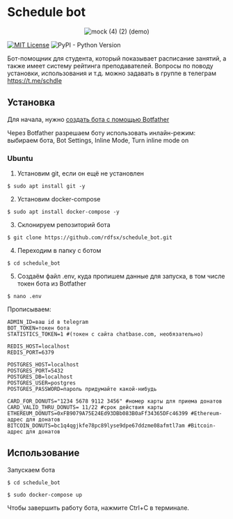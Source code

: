# Schedule bot

<p align="center">
  <img src="https://user-images.githubusercontent.com/72616425/103445702-d653a000-4c88-11eb-8f22-67ef3ed9e0eb.gif" alt="mock (4) (2) (demo)"/>
</p>

[![MIT License](https://img.shields.io/pypi/l/aiogram.svg?style=flat-square)](https://opensource.org/licenses/MIT)
![PyPI - Python Version](https://img.shields.io/pypi/pyversions/aiogram)


Бот-помощник для студента, который показывает расписание занятий, а также имеет систему рейтинга преподавателей. Вопросы по поводу установки, использования и т.д. можно задавать в группе в телеграм https://t.me/schdle

## Установка

Для начала, нужно [создать бота с помощью Botfather](https://core.telegram.org/bots#3-how-do-i-create-a-bot)

Через Botfather разрешаем боту использовать инлайн-режим: выбираем бота, Bot Settings, Inline Mode, Turn inline mode on

### Ubuntu

1. Установим git, если он ещё не установлен

```console
$ sudo apt install git -y
```

2. Установим docker-compose

```console
$ sudo apt install docker-compose -y
```

3. Склонируем репозиторий бота

```console
$ git clone https://github.com/rdfsx/schedule_bot.git
```

4. Переходим в папку с ботом

```console
$ cd schedule_bot
```

5. Создаём файл .env, куда пропишем данные для запуска, в том числе токен бота из Botfather

```console
$ nano .env
```
Прописываем:
```
ADMIN_ID=ваш id в telegram
BOT_TOKEN=токен бота
STATISTICS_TOKEN=1 #(токен с сайта chatbase.com, необязательно)

REDIS_HOST=localhost
REDIS_PORT=6379

POSTGRES_HOST=localhost
POSTGRES_PORT=5432
POSTGRES_DB=localhost
POSTGRES_USER=postgres
POSTGRES_PASSWORD=пароль придумайте какой-нибудь

CARD_FOR_DONUTS="1234 5678 9112 3456" #номер карты для приема донатов
CARD_VALID_THRU_DONUTS= 11/22 #срок действия карты
ETHEREUM_DONUTS=0xFB9079A75E24Ed93DBb083B0aFf34365DFc46399 #Ethereum-адрес для донатов
BITCOIN_DONUTS=bc1q4qgjkfe78pc89lyse9dpe67ddzme08afmtl7am #Bitcoin-адрес для донатов
```

## Использование

Запускаем бота

```console
$ cd schedule_bot

$ sudo docker-compose up
```

Чтобы завершить работу бота, нажмите Ctrl+C в терминале.
